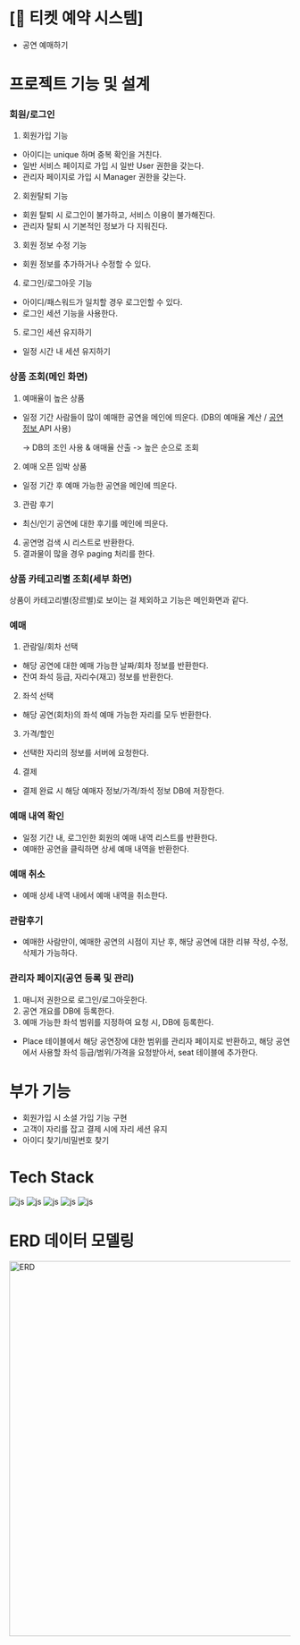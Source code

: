 # [📑 티켓 예약 시스템]
-	공연 예매하기

# 프로젝트 기능 및 설계

### 회원/로그인
   
1. 회원가입 기능
- 아이디는 unique 하며 중복 확인을 거친다.
- 일반 서비스 페이지로 가입 시 일반 User 권한을 갖는다.
- 관리자 페이지로 가입 시 Manager 권한을 갖는다.
2. 회원탈퇴 기능
- 회원 탈퇴 시 로그인이 불가하고, 서비스 이용이 불가해진다.
- 관리자 탈퇴 시 기본적인 정보가 다 지워진다.
3. 회원 정보 수정 기능
-	회원 정보를 추가하거나 수정할 수 있다.
4. 로그인/로그아웃 기능
-	아이디/패스워드가 일치할 경우 로그인할 수 있다.
-	로그인 세션 기능을 사용한다.
5. 로그인 세션 유지하기
- 일정 시간 내 세션 유지하기

### 상품 조회(메인 화면)
1. 예매율이 높은 상품
- 일정 기간 사람들이 많이 예매한 공연을 메인에 띄운다. (DB의 예매율 계산 / [공연 정보 ](https://www.kopis.or.kr/por/cs/openapi/openApiList.do?menuId=MNU_00074&tabId=tab3_3) API 사용)

  -> DB의 조인 사용 & 애매율 산출 -> 높은 순으로 조회
2. 예매 오픈 임박 상품
- 일정 기간 후 예매 가능한 공연을 메인에 띄운다.
3. 관람 후기
-	최신/인기 공연에 대한 후기를 메인에 띄운다.
4. 공연명 검색 시 리스트로 반환한다.
5. 결과물이 많을 경우 paging 처리를 한다.

### 상품 카테고리별 조회(세부 화면)
상품이 카테고리별(장르별)로 보이는 걸 제외하고 기능은 메인화면과 같다.

### 예매
1. 관람일/회차 선택
-	해당 공연에 대한 예매 가능한 날짜/회차 정보를 반환한다.
-	잔여 좌석 등급, 자리수(재고) 정보를 반환한다.
2. 좌석 선택
-	해당 공연(회차)의 좌석 예매 가능한 자리를 모두 반환한다.
3. 가격/할인
-	선택한 자리의 정보를 서버에 요청한다.
4. 결제
-	결제 완료 시 해당 예매자 정보/가격/좌석 정보 DB에 저장한다.

### 예매 내역 확인
- 일정 기간 내, 로그인한 회원의 예매 내역 리스트를 반환한다.
- 예매한 공연을 클릭하면 상세 예매 내역을 반환한다.

### 예매 취소
-	예매 상세 내역 내에서 예매 내역을 취소한다.

### 관람후기
-	예매한 사람만이, 예매한 공연의 시점이 지난 후, 해당 공연에 대한 리뷰 작성, 수정, 삭제가 가능하다.

### 관리자 페이지(공연 등록 및 관리)
1. 매니저 권한으로 로그인/로그아웃한다.
2. 공연 개요를 DB에 등록한다.
3. 예매 가능한 좌석 범위를 지정하여 요청 시, DB에 등록한다.
- Place 테이블에서 해당 공연장에 대한 범위를 관리자 페이지로 반환하고,
해당 공연에서 사용할 좌석 등급/범위/가격을 요청받아서, seat 테이블에 추가한다.

# 부가 기능
- 회원가입 시 소셜 가입 기능 구현
- 고객이 자리를 잡고 결제 시에 자리 세션 유지
- 아이디 찾기/비밀번호 찾기

# Tech Stack
![js](https://img.shields.io/badge/Java-ED8B00?style=for-the-badge&logo=openjdk&logoColor=white)
![js](https://img.shields.io/badge/MySQL-00000F?style=for-the-badge&logo=mysql&logoColor=white)
![js](https://img.shields.io/badge/Spring-6DB33F?style=for-the-badge&logo=spring&logoColor=white)
![js](https://img.shields.io/badge/Spring_Security-6DB33F?style=for-the-badge&logo=spring&logoColor=white)
![js](https://img.shields.io/badge/GIT-F05032?style=for-the-badge&logo=spring&logoColor=white)

# ERD 데이터 모델링
<img width="671" alt="ERD" src="https://github.com/aNN-algorithm/Ticketing/assets/149382038/d88fd3d4-911e-45c8-a046-8988d2a28d15">
